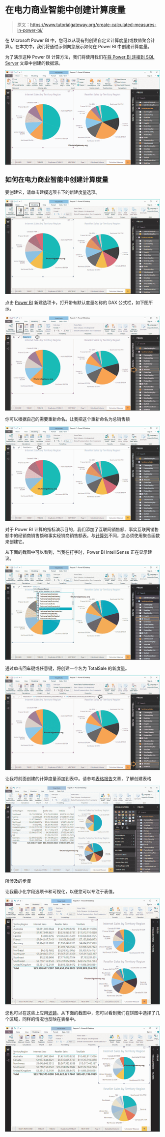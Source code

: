 # 在电力商业智能中创建计算度量

> 原文：<https://www.tutorialgateway.org/create-calculated-measures-in-power-bi/>

在 Microsoft Power BI 中，您可以从现有列创建自定义计算度量(或数值聚合计算)。在本文中，我们将通过示例向您展示如何在 Power BI 中创建计算度量。

为了演示这种 Power BI 计算方法，我们将使用我们在[将 Power BI 连接到 SQL Server](https://www.tutorialgateway.org/connect-power-bi-to-sql-server/) 文章中创建的数据源。

![Create Calculated Measures in Power BI 1](img/69bacaf7689301c919b172aa874487c4.png)

## 如何在电力商业智能中创建计算度量

要创建它，请单击建模选项卡下的新建度量选项。

![Create Calculated Measures in Power BI 2](img/d0377088efa19c1b4ca3d75c62ecdf3f.png)

点击 [Power BI](https://www.tutorialgateway.org/power-bi-tutorial/) 新建选项卡，打开带有默认度量名称的 DAX 公式栏，如下图所示。

![Create Calculated Measures in Power BI 3](img/842553336ffc4bb26d3f09f0b892c8f4.png)

你可以根据自己的需要重新命名。让我把这个重新命名为总销售额

![Create Calculated Measures in Power BI 4](img/b6a2e0dfaafb013e4163b9af50044278.png)

对于 Power BI 计算的指标演示目的，我们添加了互联网销售额、事实互联网销售额中的经销商销售额和事实经销商销售额表。与[计算列](https://www.tutorialgateway.org/create-calculated-columns-in-power-bi/)不同，您必须使用聚合函数来创建它。

从下面的截图中可以看到，当我在打字时，Power BI IntelliSense 正在显示建议。

![Create Calculated Measures in Power BI 5](img/02f6220f3e85a8a8fb1b6e26c9c586eb.png)

通过单击回车键或任意键，将创建一个名为 TotalSale 的新度量。

![Create Calculated Measures in Power BI 6](img/f17ac65d501935032f087e9eb72412a4.png)

让我将前面创建的计算度量添加到表中。请参考[表格报告](https://www.tutorialgateway.org/create-a-table-in-power-bi/)文章，了解创建表格

![Create Calculated Measures in Power BI 7](img/2fd64d44f9dcd8f01b1993c252434520.png)

所涉及的步骤

让我最小化字段选项卡和可视化，以便您可以专注于表值。

![Create Calculated Measures in Power BI 8](img/b87d3c438e119ca15dfbb332247e2b5e.png)

您也可以在这些上应用[滤镜](https://www.tutorialgateway.org/power-bi-basic-filters/)。从下面的截图中，您可以看到我们在饼图中选择了几个区域，同样的情况也反映在表格中。

![Create Calculated Measures in Power BI 9](img/ec82f88bbb06e972631032813dbfa493.png)